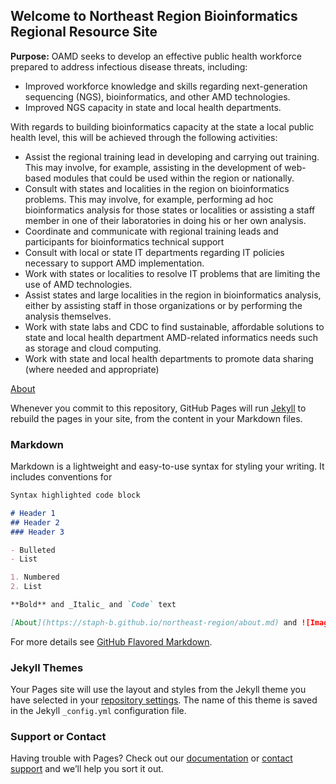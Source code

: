## Welcome to Northeast Region Bioinformatics Regional Resource Site

**Purpose:** OAMD seeks to develop an effective public health workforce prepared to address infectious disease threats, including:

- Improved workforce knowledge and skills regarding next-generation sequencing (NGS),
bioinformatics, and other AMD technologies.
- Improved NGS capacity in state and local health departments.

With regards to building bioinformatics capacity at the state a local public health level, this will be achieved through the following activities:
- Assist the regional training lead in developing and carrying out training. This may involve, for example, assisting in the development of web-based modules that could be used within the region or nationally.
- Consult with states and localities in the region on bioinformatics problems. This may involve, for example, performing ad hoc bioinformatics analysis for those states or localities or assisting a staff member in one of their laboratories in doing his or her own analysis.
- Coordinate and communicate with regional training leads and participants for
bioinformatics technical support
- Consult with local or state IT departments regarding IT policies necessary to support AMD implementation.
- Work with states or localities to resolve IT problems that are limiting the use of AMD technologies.
- Assist states and large localities in the region in bioinformatics analysis, either by assisting staff in those organizations or by performing the analysis themselves.
- Work with state labs and CDC to find sustainable, affordable solutions to state and local health department AMD-related informatics needs such as storage and cloud computing.
- Work with state and local health departments to promote data sharing (where needed and appropriate)


[About](https://staph-b.github.io/northeast-region/About.html)






Whenever you commit to this repository, GitHub Pages will run [Jekyll](https://jekyllrb.com/) to rebuild the pages in your site, from the content in your Markdown files.

### Markdown

Markdown is a lightweight and easy-to-use syntax for styling your writing. It includes conventions for

```markdown
Syntax highlighted code block

# Header 1
## Header 2
### Header 3

- Bulleted
- List

1. Numbered
2. List

**Bold** and _Italic_ and `Code` text

[About](https://staph-b.github.io/northeast-region/about.md) and ![Image](src)
```



For more details see [GitHub Flavored Markdown](https://guides.github.com/features/mastering-markdown/).

### Jekyll Themes

Your Pages site will use the layout and styles from the Jekyll theme you have selected in your [repository settings](https://github.com/StaPH-B/staphb.github.io/settings). The name of this theme is saved in the Jekyll `_config.yml` configuration file.

### Support or Contact

Having trouble with Pages? Check out our [documentation](https://help.github.com/categories/github-pages-basics/) or [contact support](https://github.com/contact) and we’ll help you sort it out.
